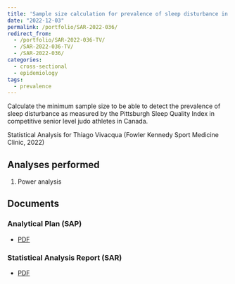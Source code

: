 ```yaml
---
title: 'Sample size calculation for prevalence of sleep disturbance in competitive senior level judo athletes in Canada'
date: "2022-12-03"
permalink: /portfolio/SAR-2022-036/
redirect_from:
  - /portfolio/SAR-2022-036-TV/
  - /SAR-2022-036-TV/
  - /SAR-2022-036/
categories:
  - cross-sectional
  - epidemiology
tags:
  - prevalence
---
```


Calculate the minimum sample size to be able to detect the prevalence of sleep disturbance as measured by the Pittsburgh Sleep Quality Index in competitive senior level judo athletes in Canada.

Statistical Analysis for Thiago Vivacqua (Fowler Kennedy Sport Medicine Clinic, 2022)
<!-- Technical Report for Thiago Vivacqua (Fowler Kennedy Sport Medicine Clinic, 2022) -->

## Analyses performed

1. Power analysis

## Documents

<!-- The client has requested that this analysis be kept confidential until a future date, determined by the client. -->
<!-- All documents from this consultation are therefore not published online and only the title and year of the analysis will be included in the consultant's Portfolio. -->
<!-- After the agreed date is reached, the documents will be released. -->

<!-- The client has requested that this analysis be kept confidential. -->
<!-- All documents from this consultation are therefore not published online and only the title and year of the analysis will be included in the consultant's Portfolio. -->

### Analytical Plan (SAP)

- [PDF][sap]

### Statistical Analysis Report (SAR)

- [PDF][sar]

<!-- ## Associated analyses -->

<!-- This analysis is part of a larger project and is supported by other analyses, linked below. -->

<!-- **[assoc_title]** -->

<!-- <[assoc_link]> -->

<!-- --- -->

[sap]: /files/SAP-2022-036-TV-v01.pdf
[sar]: /files/SAR-2022-036-TV-v01.pdf
